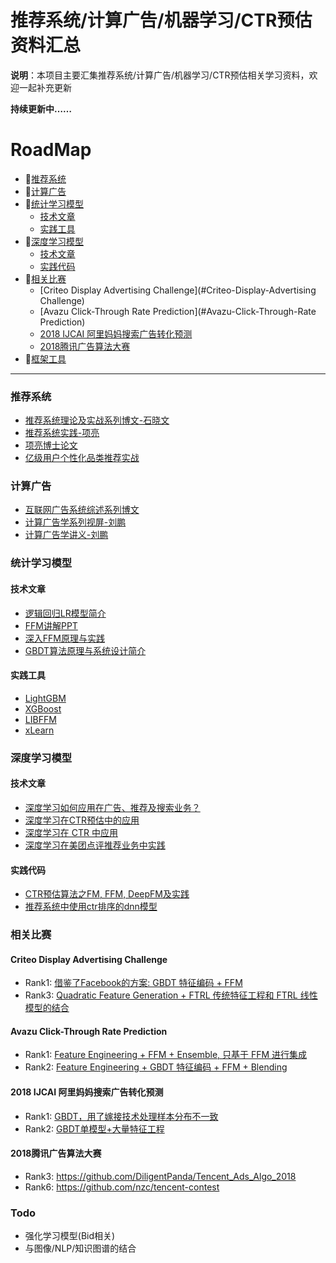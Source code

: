 推荐系统/计算广告/机器学习/CTR预估资料汇总
===
**说明**：本项目主要汇集推荐系统/计算广告/机器学习/CTR预估相关学习资料，欢迎一起补充更新

**持续更新中……**

# RoadMap
- :football:[推荐系统](#推荐系统)
- :basketball:[计算广告](#计算广告)
- :hamburger:[统计学习模型](#统计学习模型)
	- [技术文章](#技术文章)
	- [实践工具](#实践工具)
- :fries:[深度学习模型](#深度学习模型)
	- [技术文章](#技术文章)
	- [实践代码](#实践代码)
- :strawberry:[相关比赛](#相关比赛)
	- [Criteo Display Advertising Challenge](#Criteo-Display-Advertising Challenge)
	- [Avazu Click-Through Rate Prediction](#Avazu-Click-Through-Rate Prediction)
	- [2018 IJCAI 阿里妈妈搜索广告转化预测](#2018-IJCAI-阿里妈妈搜索广告转化预测)
	- [2018腾讯广告算法大赛](#2018腾讯广告算法大赛)
- :orange:[框架工具](#框架工具)

---

### 推荐系统
- [推荐系统理论及实战系列博文-石晓文](https://www.jianshu.com/nb/21403842)
- [推荐系统实践-项亮](./resource/推荐系统实践-项亮.pdf)
- [项亮博士论文](./resource/项亮博士论文.pdf)
- [亿级用户个性化品类推荐实战](https://gitbook.cn/books/5acc23b4f453ee79e417c729/index.html)

### 计算广告
- [互联网广告系统综述系列博文](https://blog.csdn.net/mytestmy/article/list)
- [计算广告学系列视屏-刘鹏](https://study.163.com/course/introduction.htm?courseId=321007#/courseDetail?tab=1)
- [计算广告学讲义-刘鹏](https://dirtysalt.github.io/html/computational-advertising.html)

### 统计学习模型
#### 技术文章
- [逻辑回归LR模型简介](https://tech.meituan.com/2015/05/08/intro-to-logistic-regression.html)
- [FFM讲解PPT](./resource/ffm.pdf)
- [深入FFM原理与实践](https://tech.meituan.com/2016/03/03/deep-understanding-of-ffm-principles-and-practices.html)
- [GBDT算法原理与系统设计简介](./resource/GBDT-wepon.pdf)
#### 实践工具
- [LightGBM](https://github.com/Microsoft/LightGBM)
- [XGBoost](https://github.com/dmlc/xgboost)
- [LIBFFM](https://github.com/guestwalk/libffm)
- [xLearn](https://github.com/aksnzhy/xlearn)

### 深度学习模型
#### 技术文章
- [深度学习如何应用在广告、推荐及搜索业务？](https://mp.weixin.qq.com/s/nboZ6p_l30L__FJNyz6Ohw)
- [深度学习在CTR预估中的应用](https://zhuanlan.zhihu.com/p/35484389)
- [深度学习在 CTR 中应用](http://www.mamicode.com/info-detail-1990002.html)
- [深度学习在美团点评推荐业务中实践](https://gitbook.cn/books/5aa0dd15cfbe2c144b71906d/index.html)
#### 实践代码
- [CTR预估算法之FM, FFM, DeepFM及实践](https://github.com/Johnson0722/CTR_Prediction)
- [推荐系统中使用ctr排序的dnn模型](https://github.com/nzc/dnn_ctr)

### 相关比赛
#### Criteo Display Advertising Challenge
- Rank1: [借鉴了Facebook的方案: GBDT 特征编码 + FFM](https://www.kaggle.com/c/criteo-display-ad-challenge/discussion/10555)
- Rank3: [Quadratic Feature Generation + FTRL 传统特征工程和 FTRL 线性模型的结合](https://www.kaggle.com/c/criteo-display-ad-challenge/discussion/10534)

#### Avazu Click-Through Rate Prediction
- Rank1: [Feature Engineering + FFM + Ensemble, 只基于 FFM 进行集成](https://www.kaggle.com/c/avazu-ctr-prediction/discussion/12608)
- Rank2: [Feature Engineering + GBDT 特征编码 + FFM + Blending](https://github.com/owenzhang/kaggle-avazu)

#### 2018 IJCAI 阿里妈妈搜索广告转化预测
- Rank1: [GBDT，用了嫁接技术处理样本分布不一致](https://github.com/plantsgo/ijcai-2018)
- Rank2: [GBDT单模型+大量特征工程](https://github.com/YouChouNoBB/ijcai-18-top2-single-mole-solution)

#### 2018腾讯广告算法大赛
- Rank3: https://github.com/DiligentPanda/Tencent_Ads_Algo_2018
- Rank6: https://github.com/nzc/tencent-contest

### Todo
- 强化学习模型(Bid相关)
- 与图像/NLP/知识图谱的结合

